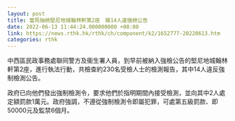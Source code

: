 ```yaml
---
layout: post
title: 當局抽檢堅尼地城翰林軒第2座　揭14人違強檢公告
date: 2022-06-13 11:44:24.000000000 +08:00
link: https://news.rthk.hk/rthk/ch/component/k2/1652777-20220613.htm
categories: rthk
---
```


中西區民政事務處聯同警方及衞生署人員，到早前被納入強檢公告的堅尼地城翰林軒第2座，進行執法行動，共檢查約230名受檢人士的檢測報告，其中14人違反強制檢測公告。

政府已向他們發出強制檢測令，要求他們於指明期間內接受檢測，並向其中2人處定額罰款1萬元。政府強調，不遵從強制檢測令即屬犯罪，可處第五級罰款、即50000元及監禁6個月。
